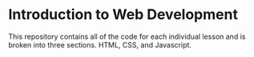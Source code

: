 # Introduction to Web Development

This repository contains all of the code for each individual lesson and is broken into three sections. HTML, CSS, and Javascript.